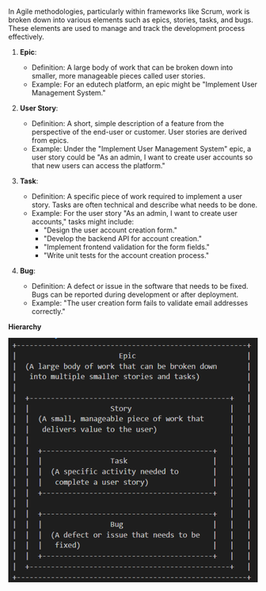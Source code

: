 In Agile methodologies, particularly within frameworks like Scrum, work is broken down into various elements such as epics, stories, tasks, and bugs. These elements are used to manage and track the development process effectively.

1. **Epic**:
    - Definition: A large body of work that can be broken down into smaller, more manageable pieces called user stories.
    - Example: For an edutech platform, an epic might be "Implement User Management System."

2. **User Story**:  
    - Definition: A short, simple description of a feature from the perspective of the end-user or customer. User stories are derived from epics.
    - Example: Under the "Implement User Management System" epic, a user story could be "As an admin, I want to create user accounts so that new users can access the platform."

3. **Task**:
    - Definition: A specific piece of work required to implement a user story. Tasks are often technical and describe what needs to be done.
    - Example: For the user story "As an admin, I want to create user accounts," tasks might include:
        - "Design the user account creation form."
        - "Develop the backend API for account creation."
        - "Implement frontend validation for the form fields."
        - "Write unit tests for the account creation process."

4. **Bug**:
    - Definition: A defect or issue in the software that needs to be fixed. Bugs can be reported during development or after deployment.
    - Example: "The user creation form fails to validate email addresses correctly."


**Hierarchy**

![Hierarchy](images/hierarchy.png)
